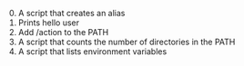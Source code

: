 0. A script that creates an alias
1. Prints hello user
2. Add /action to the PATH
3. A script that counts the number of directories in the PATH
4. A script that lists environment variables
